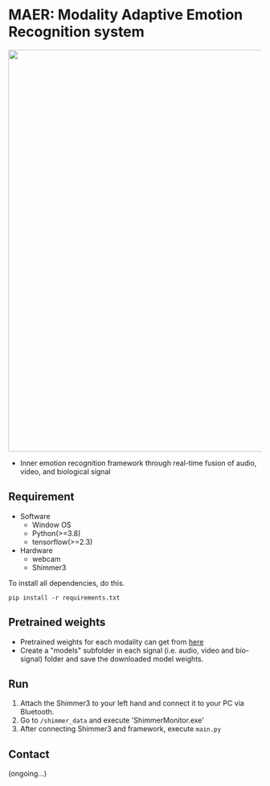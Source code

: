 # MAER: Modality Adaptive Emotion Recognition system
<p align='center'>
  <img src="https://user-images.githubusercontent.com/39416550/227125521-89933365-0255-432e-9803-137db362a2a0.gif" width="800"/>
</p>

- Inner emotion recognition framework through real-time fusion of audio, video, and biological signal

## Requirement
* Software
  - Window OS
  - Python(>=3.8)
  - tensorflow(>=2.3)
* Hardware
  - webcam
  - Shimmer3

To install all dependencies, do this.
```
pip install -r requirements.txt
```

## Pretrained weights
- Pretrained weights for each modality can get from [here](https://drive.google.com/drive/u/0/folders/1mz9mqqq8DkHD-4z6dDit20mGg_nmAXYy)
- Create a "models" subfolder in each signal (i.e. audio, video and bio-signal) folder and save the downloaded model weights.

## Run
1. Attach the Shimmer3 to your left hand and connect it to your PC via Bluetooth.
2. Go to `/shimmer_data` and execute 'ShimmerMonitor.exe'
3. After connecting Shimmer3 and framework, execute `main.py`

## Contact
(ongoing...)
